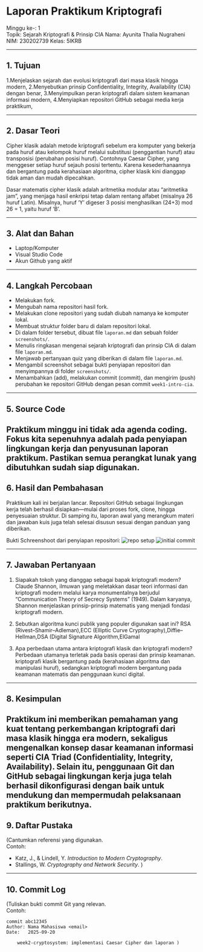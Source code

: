 # Laporan Praktikum Kriptografi
Minggu ke-: 1  
Topik: Sejarah Kriptografi & Prinsip CIA 
Nama: Ayunita Thalia Nugraheni 
NIM: 230202739 
Kelas: 5IKRB 

---

## 1. Tujuan
1.Menjelaskan sejarah dan evolusi kriptografi dari masa klasik hingga modern,
2.Menyebutkan prinsip Confidentiality, Integrity, Availability (CIA) dengan benar,
3.Menyimpulkan peran kriptografi dalam sistem keamanan informasi modern,
4.Menyiapkan repositori GitHub sebagai media kerja praktikum,

---

## 2. Dasar Teori
Cipher klasik adalah metode kriptografi sebelum era komputer yang bekerja pada huruf atau kelompok huruf melalui substitusi (penggantian huruf) atau transposisi (perubahan posisi huruf). Contohnya Caesar Cipher, yang menggeser setiap huruf sejauh posisi tertentu. Karena kesederhanaannya dan bergantung pada kerahasiaan algoritma, cipher klasik kini dianggap tidak aman dan mudah dipecahkan.

Dasar matematis cipher klasik adalah aritmetika modular atau “aritmetika jam”, yang menjaga hasil enkripsi tetap dalam rentang alfabet (misalnya 26 huruf Latin). Misalnya, huruf ‘Y’ digeser 3 posisi menghasilkan (24+3) mod 26 = 1, yaitu huruf ‘B’.

---

## 3. Alat dan Bahan
- Laptop/Komputer 
- Visual Studio Code
- Akun Github yang aktif 

---

## 4. Langkah Percobaan
- Melakukan fork. 
- Mengubah nama repositori hasil fork.
- Melakukan clone repositori yang sudah diubah namanya ke komputer lokal.
- Membuat struktur folder baru di dalam repositori lokal.
- Di dalam folder tersebut, dibuat file `laporan.md` dan sebuah folder `screenshots/`.
- Menulis ringkasan mengenai sejarah kriptografi dan prinsip CIA di dalam file `laporan.md`.
- Menjawab pertanyaan quiz yang diberikan di dalam file `laporan.md`.
- Mengambil screenshot sebagai bukti penyiapan repositori dan menyimpannya di folder `screenshots/`.
- Menambahkan (add), melakukan commit (commit), dan mengirim (push) perubahan ke repositori GitHub dengan pesan commit `week1-intro-cia`.
---

## 5. Source Code
Praktikum minggu ini tidak ada agenda coding. Fokus kita sepenuhnya adalah pada penyiapan lingkungan kerja dan penyusunan laporan praktikum. Pastikan semua perangkat lunak yang dibutuhkan sudah siap digunakan.
---

## 6. Hasil dan Pembahasan
Praktikum kali ini berjalan lancar. Repositori GitHub sebagai lingkungan kerja telah berhasil disiapkan—mulai dari proses fork, clone, hingga penyesuaian struktur. Di samping itu, laporan awal yang merangkum materi dan jawaban kuis juga telah selesai disusun sesuai dengan panduan yang diberikan.

Bukti Schreenshoot dari penyiapan repositori: 
![repo setup](/praktikum/week1-intro-cia/Screenshot/repo_setup.png)
![initial commit](/praktikum/week1-intro-cia/Screenshot/initial_commit.png)

---

## 7. Jawaban Pertanyaan
1. Siapakah tokoh yang dianggap sebagai bapak kriptografi modern?
Claude Shannon, ilmuwan yang meletakkan dasar teori informasi dan kriptografi modern melalui karya monumentalnya berjudul “Communication Theory of Secrecy Systems” (1949). Dalam karyanya, Shannon menjelaskan prinsip-prinsip matematis yang menjadi fondasi kriptografi modern.

2. Sebutkan algoritma kunci publik yang populer digunakan saat ini? 
RSA (Rivest–Shamir–Adleman),ECC (Elliptic Curve Cryptography),Diffie–Hellman,DSA (Digital Signature Algorithm,ElGamal

3. Apa perbedaan utama antara kriptografi klasik dan kriptografi modern?
Perbedaan utamanya terletak pada basis operasi dan prinsip keamanan.
kriptografi klasik bergantung pada (kerahasiaan algoritma dan manipulasi huruf), sedangkan
kriptografi modern bergantung pada keamanan matematis dan penggunaan kunci digital.

---

## 8. Kesimpulan
Praktikum ini memberikan pemahaman yang kuat tentang perkembangan kriptografi dari masa klasik hingga era modern, sekaligus mengenalkan konsep dasar keamanan informasi seperti CIA Triad (Confidentiality, Integrity, Availability). Selain itu, penggunaan Git dan GitHub sebagai lingkungan kerja juga telah berhasil dikonfigurasi dengan baik untuk mendukung dan mempermudah pelaksanaan praktikum berikutnya.
---

## 9. Daftar Pustaka
(Cantumkan referensi yang digunakan.  
Contoh:  
- Katz, J., & Lindell, Y. *Introduction to Modern Cryptography*.  
- Stallings, W. *Cryptography and Network Security*.  )

---

## 10. Commit Log
(Tuliskan bukti commit Git yang relevan.  
Contoh:
```
commit abc12345
Author: Nama Mahasiswa <email>
Date:   2025-09-20

    week2-cryptosystem: implementasi Caesar Cipher dan laporan )
```
